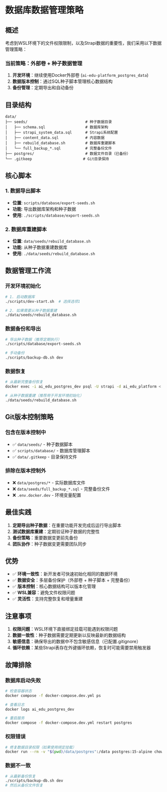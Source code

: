 # 数据库数据管理策略

## 概述

考虑到WSL环境下的文件权限限制，以及Strapi数据的重要性，我们采用以下数据管理策略：

### 当前策略：外部卷 + 种子数据管理

1. **开发环境**：继续使用Docker外部卷 (`ai-edu-platform_postgres_data`)
2. **数据版本控制**：通过SQL种子脚本管理核心数据结构
3. **备份管理**：定期导出和自动备份

## 目录结构

```
data/
├── seeds/                          # 种子数据目录
│   ├── schema.sql                  # 数据库架构
│   ├── strapi_system_data.sql      # Strapi系统配置
│   ├── content_data.sql            # 内容数据
│   ├── rebuild_database.sh         # 数据库重建脚本
│   └── full_backup_*.sql           # 完整备份文件
├── postgres/                       # 数据文件目录（已备份）
└── .gitkeep                       # Git目录保持
```

## 核心脚本

### 1. 数据导出脚本
- **位置**: `scripts/database/export-seeds.sh`
- **功能**: 导出数据库架构和种子数据
- **使用**: `./scripts/database/export-seeds.sh`

### 2. 数据库重建脚本  
- **位置**: `data/seeds/rebuild_database.sh`
- **功能**: 从种子数据重建数据库
- **使用**: `./data/seeds/rebuild_database.sh`

## 数据管理工作流

### 开发环境初始化
```bash
# 1. 启动数据库
./scripts/dev-start.sh  # 选择选项1

# 2. 如果需要从种子数据重建
./data/seeds/rebuild_database.sh
```

### 数据备份和导出
```bash
# 导出种子数据（推荐定期执行）
./scripts/database/export-seeds.sh

# 手动备份
./scripts/backup-db.sh dev
```

### 数据恢复
```bash
# 从最新完整备份恢复
docker exec -i ai_edu_postgres_dev psql -U strapi -d ai_edu_platform < data/seeds/full_backup_YYYYMMDD_HHMMSS.sql

# 从种子数据重建（推荐用于开发环境初始化）
./data/seeds/rebuild_database.sh
```

## Git版本控制策略

### 包含在版本控制中
- ✅ `data/seeds/` - 种子数据脚本
- ✅ `scripts/database/` - 数据库管理脚本
- ✅ `data/.gitkeep` - 目录保持文件

### 排除在版本控制外
- ❌ `data/postgres/*` - 实际数据库文件
- ❌ `data/seeds/full_backup_*.sql` - 完整备份文件
- ❌ `.env.docker.dev` - 环境变量配置

## 最佳实践

1. **定期导出种子数据**：在重要功能开发完成后运行导出脚本
2. **测试数据库重建**：定期验证种子数据的完整性
3. **备份策略**：重要数据变更前先备份
4. **团队协作**：种子数据变更需要团队同步

## 优势

- ✅ **环境一致性**：新开发者可快速初始化相同的数据环境
- ✅ **数据安全**：多层备份保护（外部卷 + 种子脚本 + 完整备份）
- ✅ **版本控制**：核心数据结构可以版本化管理
- ✅ **WSL兼容**：避免文件权限问题
- ✅ **灵活性**：支持完整恢复和增量重建

## 注意事项

1. **权限问题**：WSL环境下直接绑定挂载可能遇到权限问题
2. **数据一致性**：种子数据需要定期更新以反映最新的数据结构
3. **敏感信息**：确保导出的数据中不包含敏感信息（已配置.gitignore）
4. **循环依赖**：某些Strapi表存在外键循环依赖，恢复时可能需要禁用触发器

## 故障排除

### 数据库启动失败
```bash
# 检查容器状态
docker compose -f docker-compose.dev.yml ps

# 查看日志
docker logs ai_edu_postgres_dev

# 重启服务
docker compose -f docker-compose.dev.yml restart postgres
```

### 权限错误
```bash
# 修复数据目录权限（如果使用绑定挂载）
docker run --rm -v "$(pwd)/data/postgres":/data postgres:15-alpine chown -R 999:999 /data
```

### 数据不一致
```bash
# 从最新备份恢复
./scripts/backup-db.sh dev
# 然后从备份文件恢复
```
